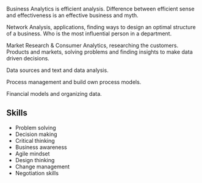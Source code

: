 Business Analytics is efficient analysis. Difference between efficient sense and effectiveness is an effective business and myth. 

Network Analysis, applications, finding ways to design an optimal structure of a business. Who is the most influential person in a department. 

Market Research & Consumer Analytics, researching the customers. Products and markets, solving problems and finding insights to make data driven decisions.

Data sources and text and data analysis.

Process management and build own process models. 

Financial models and organizing data. 

## Skills
- Problem solving
- Decision making
- Critical thinking
- Business awareness
- Agile mindset
- Design thinking
- Change management
- Negotiation skills

